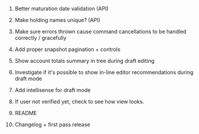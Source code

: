 1. Better maturation date validation (API)
2. Make holding names unique? (API)

5. Make sure errors thrown cause command cancellations to be handled correctly / gracefully
6. Add proper snapshot pagination + controls
7. Show account totals summary in tree during draft editing
8. Investigate if it's possible to show in-line editor recommendations during draft mode
9. Add intellisense for draft mode
10. If user not verified yet, check to see how view looks.
11. README
12. Changelog + first pass release